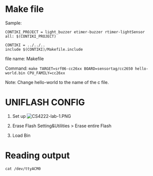 # Make file
 
 Sample:
```
CONTIKI_PROJECT = light_buzzer etimer-buzzer rtimer-lightSensor
all: $(CONTIKI_PROJECT)

CONTIKI = ../../..
include $(CONTIKI)/Makefile.include
```

file name: Makefile

Command:
`make TARGET=srf06-cc26xx BOARD=sensortag/cc2650 hello-world.bin
CPU_FAMILY=cc26xx`

Note: Change hello-world to the name of the c file.


# UNIFLASH CONFIG
1. Set up
![CS4222-lab-1.PNG](https://deunitato.github.io/NUSCSMODS/img/CS4222-lab-1.PNG)

2. Erase Flash
Setting&Utilities > Erase entire Flash

3. Load Bin

# Reading output
`cat /dev/ttyACM0`

